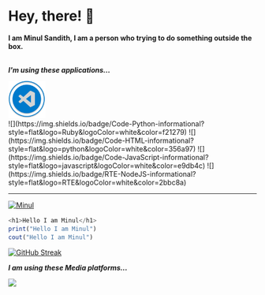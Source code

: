 # Hey, there! 🚀
**I am Minul Sandith, I am a person who trying to do something outside the box.**
<br>
<br>


***I'm using these applications...***


<img width="75px" src="https://github.com/Pedro-Murilo/icons-for-readme/blob/main/.github/vscode-icon.svg" alt="VSCode Icon" />
<br>
![](https://img.shields.io/badge/Code-Python-informational?style=flat&logo=Ruby&logoColor=white&color=f21279)
![](https://img.shields.io/badge/Code-HTML-informational?style=flat&logo=python&logoColor=white&color=356a97)
![](https://img.shields.io/badge/Code-JavaScript-informational?style=flat&logo=javascript&logoColor=white&color=e9db4c)  ![](https://img.shields.io/badge/RTE-NodeJS-informational?style=flat&logo=RTE&logoColor=white&color=2bbc8a)

***

[![Minul](https://github-readme-stats.vercel.app/api?username=MinulSandith&show_icons=true&theme=dracula)](https://github.com/MinulSandith)


```JavaScript
<h1>Hello I am Minul</h1>
print("Hello I am Minul")
cout("Hello I am Minul")
```

[![GitHub Streak](http://github-readme-streak-stats.herokuapp.com?user=MinulSandith&theme=dracula)](https://git.io/streak-stats)

***I am using these Media platforms...***

![](https://img.shields.io/badge/GitHub-informational?style=flat&logo=GitHUb&logoColor=white&color=8d81c2)


